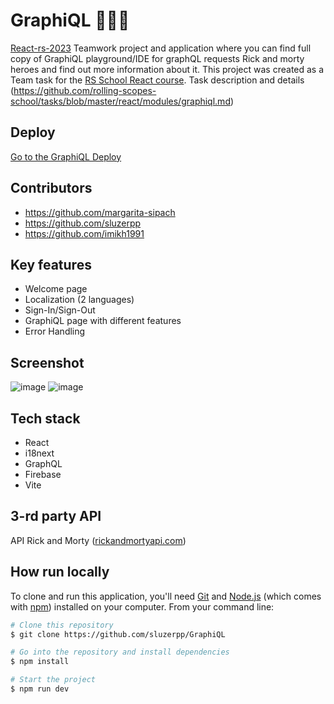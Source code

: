 # GraphiQL 🤖🤖🤖

[React-rs-2023](https://fanciful-cocada-bcd3b2.netlify.app/) Teamwork project and application where you can find full copy of GraphiQL playground/IDE for graphQL requests Rick and morty heroes and find out more information about it. This project was created as a Team task for the [RS School React course](https://rs.school/react/).
Task description and details (https://github.com/rolling-scopes-school/tasks/blob/master/react/modules/graphiql.md)

## Deploy

[Go to the GraphiQL Deploy](https://graphiql-sluzerpp.netlify.app)

## Contributors 

- https://github.com/margarita-sipach
- https://github.com/sluzerpp
- https://github.com/imikh1991

## Key features 
- Welcome page
- Localization (2 languages)
- Sign-In/Sign-Out
- GraphiQL page with different features
- Error Handling

## Screenshot 

![image](https://github.com/sluzerpp/GraphiQL/assets/75631223/56ad3c4c-7ab2-4ee4-9224-fb8998187287)
![image](https://github.com/sluzerpp/GraphiQL/assets/75631223/bf8ced9f-f9eb-4dff-9439-1e883c02f6e8)


## Tech stack 

- React
- i18next
- GraphQL
- Firebase
- Vite

## 3-rd party API 

API Rick and Morty ([rickandmortyapi.com](https://rickandmortyapi.com/documentation/#get-all-characters))

## How run locally 

To clone and run this application, you'll need [Git](https://git-scm.com) and [Node.js](https://nodejs.org/en/download/) (which comes with [npm](http://npmjs.com)) installed on your computer. From your command line:

```bash
# Clone this repository
$ git clone https://github.com/sluzerpp/GraphiQL

# Go into the repository and install dependencies
$ npm install

# Start the project
$ npm run dev

```
